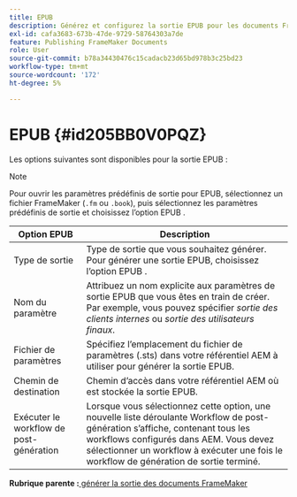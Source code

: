 ```yaml
---
title: EPUB
description: Générez et configurez la sortie EPUB pour les documents FrameMaker dans AEM Guides.
exl-id: cafa3683-673b-47de-9729-58764303a7de
feature: Publishing FrameMaker Documents
role: User
source-git-commit: b78a34430476c15cadacb23d65bd978b3c25bd23
workflow-type: tm+mt
source-wordcount: '172'
ht-degree: 5%

---
```


# EPUB {#id205BB0V0PQZ}

Les options suivantes sont disponibles pour la sortie EPUB :

>[!NOTE]
>
> Pour ouvrir les paramètres prédéfinis de sortie pour EPUB, sélectionnez un fichier FrameMaker \(`.fm` ou `.book`\), puis sélectionnez les paramètres prédéfinis de sortie et choisissez l’option EPUB .

| Option EPUB | Description |
|-----------|-----------|
| Type de sortie | Type de sortie que vous souhaitez générer. Pour générer une sortie EPUB, choisissez l’option EPUB . |
| Nom du paramètre | Attribuez un nom explicite aux paramètres de sortie EPUB que vous êtes en train de créer. Par exemple, vous pouvez spécifier *sortie des clients internes* ou *sortie des utilisateurs finaux*. |
| Fichier de paramètres | Spécifiez l’emplacement du fichier de paramètres \(.sts\) dans votre référentiel AEM à utiliser pour générer la sortie EPUB. |
| Chemin de destination | Chemin d’accès dans votre référentiel AEM où est stockée la sortie EPUB. |
| Exécuter le workflow de post-génération | Lorsque vous sélectionnez cette option, une nouvelle liste déroulante Workflow de post-génération s’affiche, contenant tous les workflows configurés dans AEM. Vous devez sélectionner un workflow à exécuter une fois le workflow de génération de sortie terminé. |

**Rubrique parente :**&#x200B;[ générer la sortie des documents FrameMaker](fm-output-generatation.md)
